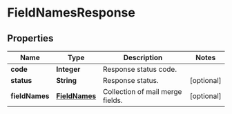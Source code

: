 
# FieldNamesResponse

## Properties
Name | Type | Description | Notes
------------ | ------------- | ------------- | -------------
**code** | **Integer** | Response status code. | 
**status** | **String** | Response status. |  [optional]
**fieldNames** | [**FieldNames**](FieldNames.md) | Collection of mail merge fields. |  [optional]



